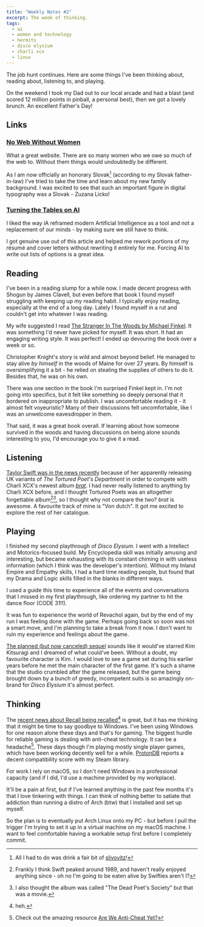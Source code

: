 ```yaml
---
title: "Weekly Notes #2"
excerpt: The week of thinking.
tags:
  - ai
  - women and technology
  - hermits
  - disco elysium
  - charli xcx
  - linux
---
```


The job hunt continues. Here are some things I've been thinking about, reading about, listening to, and playing.

On the weekend I took my Dad out to our local arcade and had a blast (and scored 12 million points in pinball, a personal best), then we got a lovely brunch. An excellent Father's Day!

## Links

### [No Web Without Women](https://nowebwithoutwomen.com/)

What a great website. There are so many women who we owe so much of the web to. Without them things would undoubtedly be different.

As I am now officially an honorary Slovak[^3] (according to my Slovak father-in-law) I've tried to take the time and learn about my new family background. I was excited to see that such an important figure in digital typography was a Slovak - Zuzana Licko!

### [Turning the Tables on AI](https://ia.net/topics/turning-the-tables-on-ai)

I liked the way iA reframed modern Artificial Intelligence as a tool and not a replacement of our minds - by making sure we still have to think.

I got genuine use out of this article and helped me rework portions of my résumé and cover letters without rewriting it entirely for me. Forcing AI to write out lists of options is a great idea.

## Reading

I've been in a reading slump for a while now. I made decent progress with Shogun by James Clavell, but even before that book I found myself struggling with keeping up my reading habit. I typically enjoy reading, especially at the end of a long day. Lately I found myself in a rut and couldn't get into whatever I was reading.

My wife suggested I read [The Stranger In The Woods by Michael Finkel](https://www.penguinrandomhouse.ca/books/251786/the-stranger-in-the-woods-by-michael-finkel/9781101911532). It was something I'd never have picked for myself. It was short. It had an engaging writing style. It was perfect! I ended up devouring the book over a week or so.

Christopher Knight's story is wild and almost beyond belief. He managed to stay alive *by himself* in the woods of Maine for over 27 years. By himself is oversimplifying it a bit - he relied on stealing the supplies of others to do it. Besides that, he was on his own.

There was one section in the book I'm surprised Finkel kept in. I'm not going into specifics, but it felt like something so deeply personal that it bordered on inappropriate to publish. I was uncomfortable reading it - it almost felt voyeuristic? Many of their discussions felt uncomfortable, like I was an unwelcome eavesdropper in them.

That said, it was a great book overall. If learning about how someone survived in the woods and having discussions on being alone sounds interesting to you, I'd encourage you to give it a read.

## Listening

[Taylor Swift was in the news recently](https://www.forbes.com/sites/conormurray/2024/06/14/taylor-swift-drops-new-tortured-poets-department-versions-as-fans-accuse-singer-of-blocking-charli-xcx-from-no-1/) because of her apparently releasing UK variants of *The Tortured Poet's Department* in order to compete with Charli XCX's newest album [*brat*](https://en.wikipedia.org/wiki/Brat_(Charli_XCX_album)). I had never really listened to anything by Charli XCX before, and I thought Tortured Poets was an altogether forgettable album[^1][^2], so I thought why not compare the two? *brat* is awesome. A favourite track of mine is "Von dutch". It got me excited to explore the rest of her catalogue.

## Playing

I finished my second playthrough of *Disco Elysium*. I went with a Intellect and Motorics-focused build. My Encyclopedia skill was initially amusing and interesting, but became exhausting with its constant chiming in with useless information (which I think was the developer's intention). Without my Inland Empire and Empathy skills, I had a hard time reading people, but found that my Drama and Logic skills filled in the blanks in different ways.

I used a guide this time to experience all of the events and conversations that I missed in my first playthrough, like ordering my partner to hit the dance floor (CODE 31!!).

It was fun to experience the world of Revachol again, but by the end of my run I was feeling done with the game. Perhaps going back so soon was not a smart move, and I'm planning to take a break from it now. I don't want to ruin my experience and feelings about the game.

[The planned (but now canceled) sequel](https://www.reddit.com/r/GamingLeaksAndRumours/comments/1df2l9z/first_details_on_cancelled_disco_elysium_sequel/) sounds like it would've starred Kim Kitsuragi and I dreamed of what could've been. Without a doubt, my favourite character is Kim. I would love to see a game set during his earlier years before he met the main character of the first game. It's such a shame that the studio crumbled after the game released, but the game being brought down by a bunch of greedy, incompetent suits is so amazingly on-brand for *Disco Elysium* it's almost perfect.

## Thinking

The [recent news about Recall being recalled](https://www.cnbc.com/2024/06/14/microsoft-to-delay-launch-of-ai-recall-tool-due-to-security-concerns.html)[^4] is great, but it has me thinking that it might be time to say goodbye to Windows. I've been using Windows for one reason alone these days and that's for gaming. The biggest hurdle for reliable gaming is dealing with anti-cheat technology. It can be a headache[^5]. These days though I'm playing mostly single player games, which have been working decently well for a while. [ProtonDB](https://www.protondb.com/) reports a decent compatibility score with my Steam library.

For work I rely on macOS, so I don't need Windows in a professional capacity (and if I did, I'd use a machine provided by my workplace).

It'll be a pain at first, but if I've learned anything in the past few months it's that I love tinkering with things. I can think of nothing better to satiate that addiction than running a distro of Arch (btw) that I installed and set up myself.

So the plan is to eventually put Arch Linux onto my PC - but before I pull the trigger I'm trying to set it up in a virtual machine on my macOS machine. I want to feel comfortable having a workable setup first before I completely commit.

[^1]: Frankly I think Swift peaked around 1989, and haven't really enjoyed anything since - oh no I'm going to be eaten alive by Swifties aren't I?
[^2]: I also thought the album was called "The Dead Poet's Society" but that was a movie.
[^3]: All I had to do was drink a fair bit of [slivovitz](https://en.wikipedia.org/wiki/Slivovitz)!
[^4]: heh.
[^5]: Check out the amazing resource [Are We Anti-Cheat Yet?](https://areweanticheatyet.com/)
